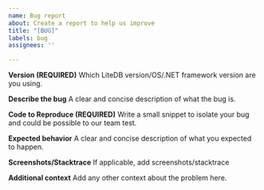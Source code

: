 ```yaml
---
name: Bug report
about: Create a report to help us improve
title: "[BUG]"
labels: bug
assignees: ''

---
```


**Version (REQUIRED)**
Which LiteDB version/OS/.NET framework version are you using.

**Describe the bug**
A clear and concise description of what the bug is.

**Code to Reproduce (REQUIRED)**
Write a small snippet to isolate your bug and could be possible to our team test.

**Expected behavior**
A clear and concise description of what you expected to happen.

**Screenshots/Stacktrace**
If applicable, add screenshots/stacktrace

**Additional context**
Add any other context about the problem here.
